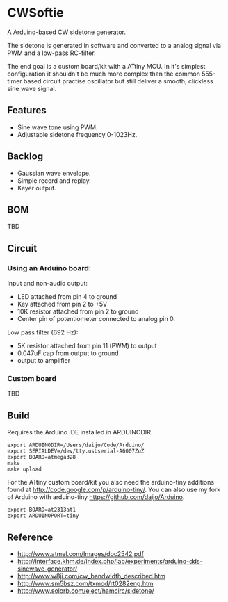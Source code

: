 CWSoftie
========

A Arduino-based CW sidetone generator.

The sidetone is generated in software and converted to a analog signal via PWM and a low-pass RC-filter.

The end goal is a custom board/kit with a ATtiny MCU. In it's simplest configuration it shouldn't be much more complex than the common 555-timer based circuit practise oscillator but still deliver a smooth, clickless sine wave signal.

Features
--------

* Sine wave tone using PWM.
* Adjustable sidetone frequency 0-1023Hz.

Backlog
-------

* Gaussian wave envelope.
* Simple record and replay.
* Keyer output.

BOM
---

TBD

Circuit
-------

### Using an Arduino board:

Input and non-audio output:

 * LED attached from pin 4 to ground
 * Key attached from pin 2 to +5V
 * 10K resistor attached from pin 2 to ground
 * Center pin of potentiometer connected to analog pin 0.

Low pass filter (692 Hz):

* 5K resistor attached from pin 11 (PWM) to output
* 0.047uF cap from output to ground
* output to amplifier

### Custom board

TBD

Build
-----

Requires the Arduino IDE installed in ARDUINODIR.

    export ARDUINODIR=/Users/daijo/Code/Arduino/
    export SERIALDEV=/dev/tty.usbserial-A6007ZuZ
    export BOARD=atmega328
    make
    make upload

For the ATtiny custom board/kit you also need the arduino-tiny additions found at <http://code.google.com/p/arduino-tiny/>. 
You can also use my fork of Arduino with arduino-tiny <https://github.com/daijo/Arduino>.

    export BOARD=at2313at1
    export ARDUINOPORT=tiny

Reference
---------

* <http://www.atmel.com/Images/doc2542.pdf>
* <http://interface.khm.de/index.php/lab/experiments/arduino-dds-sinewave-generator/>
* <http://www.w8ji.com/cw_bandwidth_described.htm>
* <http://www.sm5bsz.com/txmod/rt0282eng.htm>
* <http://www.solorb.com/elect/hamcirc/sidetone/> 

